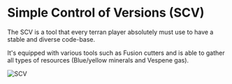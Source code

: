 Simple Control of Versions (SCV)
================================

The SCV is a tool that every terran player absolutely must use
to have a stable and diverse code-base.

It's equipped with various tools such as Fusion cutters and is able to gather all types of resources (Blue/yellow minerals and Vespene gas).

![SCV](http://static3.wikia.nocookie.net/__cb20080906211455/starcraft/images/2/24/SCV_SC2_Cncpt1.jpg)